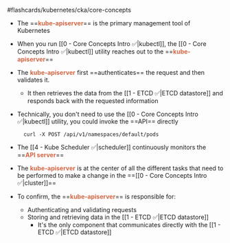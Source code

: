 #flashcards/kubernetes/cka/core-concepts

- The ==<b><span style="color:#d46644">kube-apiserver</span></b>== is the primary management tool of Kubernetes

- When you run [[0 - Core Concepts Intro ✅|kubectl]], the [[0 - Core Concepts Intro ✅|kubectl]] utility reaches out to the ==<b><span style="color:#d46644">kube-apiserver</span></b>==

- The <b><span style="color:#d46644">kube-apiserver</span></b> first ==authenticates== the request and then validates it.
	- It then retrieves the data from the [[1 - ETCD ✅|ETCD datastore]] and responds back with the requested information

- Technically, you don't need to use the [[0 - Core Concepts Intro ✅|kubectl]] utility, you could invoke the ==API== directly

		curl -X POST /api/v1/namespaces/default/pods

- The [[4 - Kube Scheduler ✅|scheduler]] continuously monitors the ==<b><span style="color:#d46644">API server</span></b>==

- The <b><span style="color:#d46644">kube-apiserver</span></b> is at the center of all the different tasks that need to be performed to make a change in the ==[[0 - Core Concepts Intro ✅|cluster]]==

- To confirm, the ==<b><span style="color:#d46644">kube-apiserver</span></b>== is responsible for:
	- Authenticating and validating requests
	- Storing and retrieving data in the [[1 - ETCD ✅|ETCD datastore]]
		- It's the only component that communicates directly with the [[1 - ETCD ✅|ETCD datastore]] 